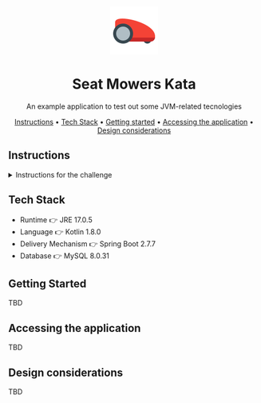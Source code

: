 <div align="center">

<img src="https://raw.githubusercontent.com/theUniC/seat-mowers-kata/main/logo.png" alt="logo">

# Seat Mowers Kata

An example application to test out some JVM-related tecnologies

<p align="center">
  <a href="#instructions">Instructions</a> •
  <a href="#tech-stack">Tech Stack</a> •
  <a href="#getting-started">Getting started</a> •
  <a href="#accessing-the-application">Accessing the application</a> •
  <a href="#design-considerations">Design considerations</a>
</p>

</div>

## Instructions

<details>
<summary>Instructions for the challenge</summary>
<br>
SEAT:CODE has been asked for a really important project. We need to develop an application that helps in controlling brand new mowers
from the SEAT Martorell Factory.

SEAT Martorell factory has a lot of green spaces but for the MVP, we will consider only one single green grass plateau to simply the problem.

A green grass plateau, which is curiously rectangular, must be navigated by the mowers.

A mower’s position and location are represented by a combination of X and Y coordinates and a letter representing one of the four cardinal compass
points (N, E, S, W). The plateau is divided up into a grid to simplify navigation. An example position might be 0, 0, N, which means the mower is in
the bottom left corner and facing North.

In order to control a mower, SEAT Maintenance Office sends a simple string of letters. The possible letters are “L”, “R” and ”M”. “L” and “R” make the
mower spin 90 degrees left or right respectively, without moving from its current spot. “M” means to move forward one grid point and maintain the same Heading.
Assume that the square directly North from (X, Y) is (X, Y + 1).

### Input

The first line of input is the upper-right coordinates of the plateau,
the bottom-left coordinates are assumed to be 0, 0.
The rest of the input is information pertaining to the mowers that have been deployed.

Each mower has two lines of input.
The first line gives the mower’s position, and the second line is a series of instructions telling the mower how to explore the plateau.

The position is made up of two integers and a letter separated by spaces, corresponding to the X and Y coordinates and the mower’s orientation.
Each mower will be finished sequentially, which means that the second mower won’t start
to move until the first one has finished moving.

### Output

The output for each mower should be its final coordinates and heading.

Input Test Case #1:
```
5 5
1 2 N
LMLMLMLMM
3 3 E
MMRMMRMRRM
```

Output Test Case #2:
```
1 3 N
5 1 E
```
</details>

## Tech Stack

* Runtime 👉 JRE 17.0.5
* Language 👉 Kotlin 1.8.0
* Delivery Mechanism 👉 Spring Boot 2.7.7
* Database 👉 MySQL 8.0.31

## Getting Started

TBD

## Accessing the application

TBD

## Design considerations

TBD
